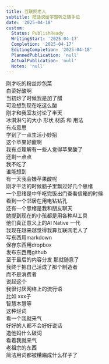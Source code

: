 ```yaml
---
title: 互联网老人
subtitle: 把话说给宇宙听之随手记
date: '2025-04-18'
custom:
  Status: PublishReady
  WritingStart: '2025-04-17'
  Completion: '2025-04-17'
  EditingCompletion: '2025-04-18'
  PlannedPublication: 'null'
  ActualPublication: 'null'
  Notes: 'null'
---      
```

刚才吃的粉丝炒包菜  
白菜好酸啊  
当初炒了时候我是加了醋  
可没想到现在吃这么酸      
刚才和我室友讨论了半天  
冰淇淋勺的大小 形状 材质 和 用法  
有点意思  
学到了一点生活小妙招      
这个苹果好酸啊  
我有点理解有一些人觉得苹果酸了      
还剩一点点  
我不吃了  
谁能想到  
有一天我会嫌苹果酸呢      
刚才干活的时候脑子里飘过好几个思绪  
一个思绪是中午吃完饭出门查看信箱的时候  
看到一个邻居在用电钻钻孔  
还有一个思绪是我和朋友聊天  
她提到现在的小孩都是用各种AI工具  
他们真正意义上的AI Native 一代  
我现在越来越觉得我算互联网老人了  
写东西用markdown  
保存东西用dropbox  
发布东西用github  
至于最后的内容分发 那就随意了  
我终于把自己活成了那个制造者  
而不是消费者      
说起这个  
我很讨厌网络上的流行语  
比如 xxx子  
智慧本慧等  
这种烂词  
看一个我就来气  
好好的人都不会好好说话  
造他妈什么破词  
看着我就来气  
老祖宗的东西  
简洁用词都被糟蹋成什么样子了      

